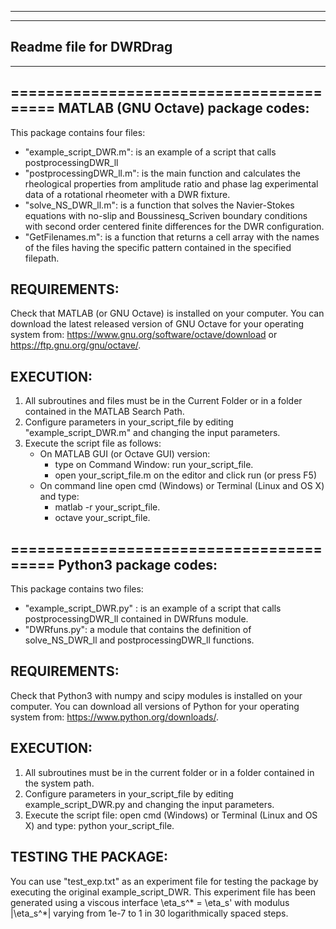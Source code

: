
----------------------------------------
----------------------------------------
Readme file for DWRDrag
----------------------------------------
----------------------------------------

========================================
MATLAB (GNU Octave) package codes:
----------------------------------------
This package contains four files:
- "example_script_DWR.m": is an example of a script that calls postprocessingDWR_ll
- "postprocessingDWR_ll.m": is the main function and calculates the rheological properties from amplitude ratio and phase lag experimental data of a rotational rheometer with a DWR fixture.
- "solve_NS_DWR_ll.m": is a function that solves the Navier-Stokes equations with no-slip and Boussinesq_Scriven boundary conditions with second order centered finite differences for the DWR configuration.
- "GetFilenames.m": is a function that returns a cell array with the names of the files having the specific pattern contained in the specified filepath.

REQUIREMENTS:
-------------
Check that MATLAB (or GNU Octave) is installed on your computer.
You can download the latest released version of GNU Octave for your operating system from: https://www.gnu.org/software/octave/download or https://ftp.gnu.org/gnu/octave/.

EXECUTION:
----------
1. All subroutines and files must be in the Current Folder or in a folder contained in the MATLAB Search Path.
2. Configure parameters in your_script_file by editing "example_script_DWR.m" and changing the input parameters.
3. Execute the script file as follows:
	- On MATLAB GUI (or Octave GUI) version:
		- type on Command Window: run your_script_file.
		- open your_script_file.m on the editor and click run (or press F5)
	- On command line open cmd (Windows) or Terminal (Linux and OS X) and type:
		- matlab -r your_script_file.
		- octave your_script_file.

		
========================================
Python3 package codes:
----------------------------------------
This package contains two files:
- "example_script_DWR.py" : is an example of a script that calls postprocessingDWR_ll contained in DWRfuns module.
- "DWRfuns.py": a module that contains the definition of solve_NS_DWR_ll and postprocessingDWR_ll functions.

REQUIREMENTS:
-------------
Check that Python3 with numpy and scipy modules is installed on your computer.
You can download all versions of Python for your operating system from: https://www.python.org/downloads/.

EXECUTION:
----------
1. All subroutines must be in the current folder or in a folder contained in the system path.
2. Configure parameters in your_script_file by editing example_script_DWR.py and changing the input parameters.
3. Execute the script file: open cmd (Windows) or Terminal (Linux and OS X) and type: python your_script_file.

TESTING THE PACKAGE:
--------------------
You can use "test_exp.txt" as an experiment file for testing the package by executing the original example_script_DWR.
This experiment file has been generated using a viscous interface \eta_s^* = \eta_s' with modulus |\eta_s^*| varying from 1e-7 to 1 in 30 logarithmically spaced steps.
